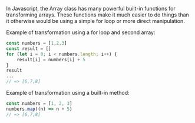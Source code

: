 In Javascript, the Array class has many powerful built-in functions for transforming arrays. These functions make it much easier to do things than it otherwise would be using a simple for loop or more direct manipulation.

Example of transformation using a for loop and second array:

```javascript
const numbers = [1,2,3]
const result = []
for (let i = 0; i < numbers.length; i++) {
    result[i] = numbers[i] + 5
}
result
...
// => [6,7,8]
```

Example of transformation using a built-in method:

```javascript
const numbers = [1, 2, 3]
numbers.map((n) => n + 5)
// => [6,7,8]
```

